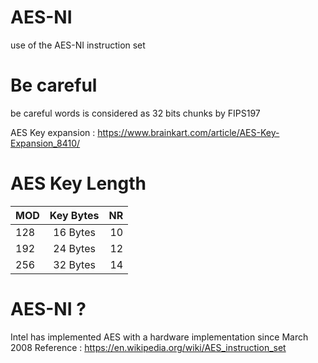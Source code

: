 # AES-NI
use of the AES-NI instruction set

# Be careful

be careful words is considered as 32 bits chunks by FIPS197

AES Key expansion : https://www.brainkart.com/article/AES-Key-Expansion_8410/

# AES Key Length

| MOD |   Key Bytes |  NR |
|-----|:-----------:|----:|
| 128 |  16 Bytes   | 10  |
| 192 |  24 Bytes   | 12  |
| 256 |  32 Bytes   | 14  |

# AES-NI ?

Intel has implemented AES with a hardware implementation since March 2008
Reference : https://en.wikipedia.org/wiki/AES_instruction_set 
